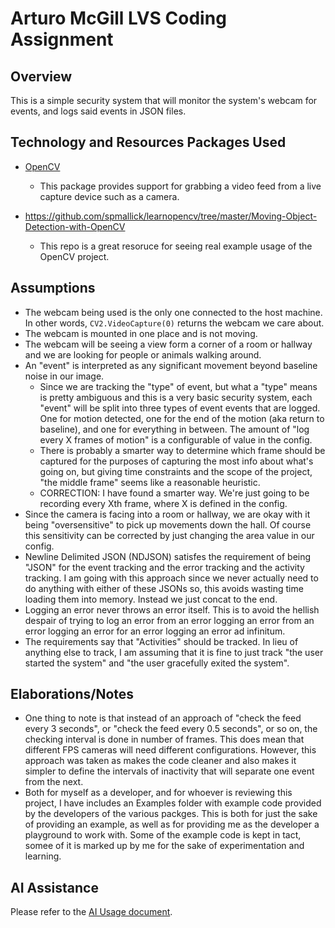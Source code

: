 Arturo McGill LVS Coding Assignment
===================================

Overview
--------
This is a simple security system that will monitor the system's webcam for events, and logs said events in JSON files.

Technology and Resources Packages Used
------------------------
* [OpenCV](https://pypi.org/project/opencv-python/)
    * This package provides support for grabbing a video feed from a live capture device such as a camera.

* https://github.com/spmallick/learnopencv/tree/master/Moving-Object-Detection-with-OpenCV
  * This repo is a great resoruce for seeing real example usage of the OpenCV project.  

Assumptions
-----------
* The webcam being used is the only one connected to the host machine. In other words, `CV2.VideoCapture(0)` returns the webcam we care about.
* The webcam is mounted in one place and is not moving.
* The webcam will be seeing a view form a corner of a room or hallway and we are looking for people or animals walking around.
* An "event" is interpreted as any significant movement beyond baseline noise in our image. 
  * Since we are tracking the "type" of event, but what a "type" means is pretty ambiguous and this is a very basic security system, each "event" will be split into three types of event events that are logged. One for motion detected, one for the end of the motion (aka return to baseline), and one for everything in between. The amount of "log every X frames of motion" is a configurable of value in the config.
  * There is probably a smarter way to determine which frame should be captured for the purposes of capturing the most info about what's going on, but giving time constraints and the scope of the project, "the middle frame" seems like a reasonable heuristic.
  * CORRECTION: I have found a smarter way. We're just going to be recording every Xth frame, where X is defined in the config. 
* Since the camera is facing into a room or hallway, we are okay with it being "oversensitive" to pick up movements down the hall. Of course this sensitivity can be corrected by just changing the area value in our config.
* Newline Delimited JSON (NDJSON) satisfes the requirement of being "JSON" for the event tracking and the error tracking and the activity tracking. I am going with this approach since we never actually need to do anything with either of these JSONs so, this avoids wasting time loading them into memory. Instead we just concat to the end.
* Logging an error never throws an error itself. This is to avoid the hellish despair of trying to log an error from an error logging an error from an error logging an error for an error logging an error ad infinitum.
* The requirements say that "Activities" should be tracked. In lieu of anything else to track, I am assuming that it is fine to just track "the user started the system" and "the user gracefully exited the system".

Elaborations/Notes
------------
* One thing to note is that instead of an approach of "check the feed every 3 seconds", or "check the feed every 0.5 seconds", or so on, the checking interval is done in number of frames. This does mean that different FPS cameras will need different configurations. However, this approach was taken as makes the code cleaner and also makes it simpler to define the intervals of inactivity that will separate one event from the next.
* Both for myself as a developer, and for whoever is reviewing this project, I have includes an Examples folder with example code provided by the developers of the various packges. This is both for just the sake of providing an example, as well as for providing me as the developer a playground to work with. Some of the example code is kept in tact, somee of it is marked up by me for the sake of experimentation and learning. 

AI Assistance
-------------
Please refer to the [AI Usage document](AI_Usage.md).